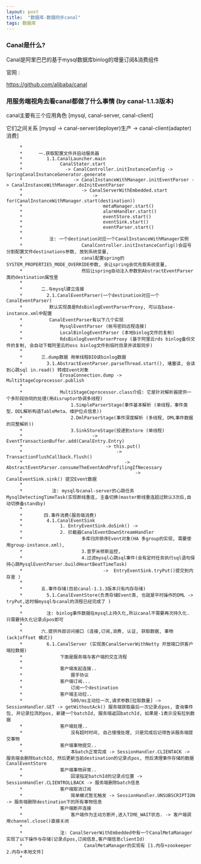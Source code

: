 ```yaml
---
layout: post
title:  "数据库-数据同步canal"
tags: 数据库
---
```


### Canal是什么?

Canal是阿里巴巴的基于mysql数据库binlog的增量订阅&消费组件

官网 :

https://github.com/alibaba/canal

### 用服务端视角去看canal都做了什么事情 (by canal-1.1.3版本)

canal主要有三个应用角色 [mysql, canal-server, canal-client]

它们之间关系 [mysql -> canal-server(deployer)生产 -> canal-client(adapter)消费]
    
         *      
         *      一.获取配置文件并启动服务器 
         *         1.1.CanalLauncher.main 
         *              CanalStater.start
         *                -> CanalController.initInstanceConfig -> SpringCanalInstanceGenerator.generate 
         *                   -> CanalInstanceWithManager.initEventParser -> CanalInstanceWithManager.doInitEventParser 
         *                      -> CanalServerWithEmbedded.start 
         *                          -> for(CanalInstanceWithManager.start(destination))
         *                              metaManager.start() 
         *                              alarmHandler.start() 
         *                              eventStore.start() 
         *                              eventSink.start()
         *                              eventParser.start()
         *
         *          注: 一个destination对应一个CanalInstanceWithManager实例
         *                      CanalController.initInstanceConfig()会逗号分割配置文件destinations参数, 放到系统变量,
         *                      canal配置spring的SYSTEM_PROPERTIES_MODE_OVERRIDE参数, 会让spring会优先取系统变量,
         *                      然后让spring自动注入参数到AbstractEventParser类的destination属性里
         *                      
         *       二.与mysql建立连接
         *         2.1.CanalEventParser(一个destination对应一个CanalEventParser)
         *          默认实现类是RdsBinlogEventParserProxy, 可以在base-instance.xml中配置
         *          CanalEventParser有以下几个实现
         *              MysqlEventParser (帐号密码远程连接)
         *              LocalBinlogEventParser (本地binlog文件的复制)
         *              RdsBinlogEventParserProxy (基于阿里云rds binlog备份文件的复制, 会自动下载阿里云的oss binlog文件到临时目录并读取同步)
         *              
         *       三.dump数据 用单线程BIO读binlog数据
         *         3.1.AbstractEventParser.parseThread.start(), 堵塞读, 会读到心跳sql in.read() 转成Event对象
         *              ErosaConnection.dump -> MultiStageCoprocessor.publish
         *
         *              MultiStageCoprocessor.class介绍: 它是针对解析器提供一个多阶段协同的处理(用disruptor协调多线程)
         *                  1.SimpleParserStage(事件基本解析 (单线程，事件类型、DDL解析构造TableMeta、维护位点信息))
         *                  2.DmlParserStage(事件深度解析 (多线程, DML事件数据的完整解析))
         *                  3.SinkStoreStage(投递到store (单线程)
         *                          -> EventTransactionBuffer.add(CanalEntry.Entry)
         *                               -> this.put()
         *                                   -> TransactionFlushCallback.flush()
         *                                      -> AbstractEventParser.consumeTheEventAndProfilingIfNecessary
         *                                          -> CanalEventSink.sink() 提交Event数据
         *
         *           注: mysql与canal-server的心跳任务 MysqlDetectingTimeTask(实现断线重连, 主备切换(master断线重连超过默认3次后,自动切换备standby)
         *
         *        四.事件消费(服务端消费)
         *         4.1.CanalEventSink
         *              1. EntryEventSink.doSink() ->
         *              2. 拦截器CanalEventDownStreamHandler
         *                      多库归并排序Event对象(HA 多group的实现, 需要使用group-instance.xml),
         *                      3.普罗米修斯监控,
         *                      4.过滤mysql心跳sql事件(会有定时任务执行sql语句保持心跳MysqlEventParser.buildHeartBeatTimeTask)
         *                              ->  EntryEventSink.tryPut()提交到内存里 )
         *
         *       五.事件存储(目前canal-1.1.3版本只有内存存储)
         *         5.1.CanalEventStore(负责存储Event类, 也就是平时操作的DML -> tryPut,这时候mysql与canal的流程已经完成了 )
         *
         *         注: binlog事件数据在mysql上持久化,所以canal不需要再次持久化. 只需要持久化记录点pos即可
         *
         *       六.提供外部访问接口 (连接,订阅,消费, 认证, 获取数据, 事物(ack|offset 模式))
         *         6.1.CanalServer (实现类CanalServerWithNetty 开放端口供客户端拉数据)
         *              下面是服务端与客户端的交互流程
         *
         *              客户端发起连接..
         *                  握手协议
         *              客户端订阅...
         *                  订阅一个destination
         *              客户端主动拉..
         *                  500/ms主动拉一次,请求参数[拉取数量] -> SessionHandler.GET -> getWithoutAck() 服务端获取最后一次记录点pos, 查询事件包, 并记录拉流的pos, 新建一个batchId, 服务端返回batchId, 如果是-1表示没有拉到数据
         *              客户端处理..
         *                  没有超时时间, 自己慢慢处理, 只是完成后记得告诉服务端提交事物
         *              客户端事物提交..
         *                  本batch正常完成 -> SessionHandler.CLIENTACK -> 服务端会删除batchId, 然后更新当前destination的记录点pos, 然后清理事件存储的数据CanalEventStore
         *              客户端事物异常..
         *                  回滚指定batchId的记录点位置 -> SessionHandler.CLIENTROLLBACK -> 服务端删除batch信息
         *              客户端取消订阅
         *                  简单模式暂无触发 -> SessionHandler.UNSUBSCRIPTION -> 服务端删除destination下的所有事物信息
         *              客户端断开连接
         *                  客户端作为主动方断开,进入TIME_WAIT状态. -> 客户端调用channel.close()直接关闭
         *
         *              注: CanalServerWithEmbedded中有一个CanalMetaManager实现了以下操作与存储(记录点pos,订阅信息,客户端信息clientId)
         *                       CanalMetaManager的实现有 [1.内存+zookeeper  2.内存+本地文件]
         *
        
        
        
